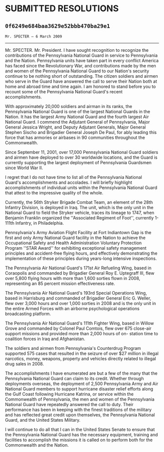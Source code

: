 # SUBMITTED RESOLUTIONS
## `0f6249e684baa3629e52bbb470ba29e1`
`Mr. SPECTER — 6 March 2009`

---


Mr. SPECTER. Mr. President. I have sought recognition to recognize 
the contributions of the Pennsylvania National Guard in service to 
Pennsylvania and the Nation. Pennsylvania units have taken part in 
every conflict America has faced since the Revolutionary War, and 
contributions made by the men and women of the Pennsylvania National 
Guard to our Nation's security continue to be nothing short of 
outstanding. The citizen soldiers and airmen who serve in the Guard 
have answered the call to serve their Nation both at home and abroad 
time and time again. I am honored to stand before you to recount some 
of the Pennsylvania National Guard's recent accomplishments.

With approximately 20,000 soldiers and airman in its ranks, the 
Pennsylvania National Guard is one of the largest National Guards in 
the Nation. It has the largest Army National Guard and the fourth 
largest Air National Guard. I commend the Adjutant General of 
Pennsylvania, Major General Jessica Wright, and Deputy Adjutant 
Generals, Major General Stephen Sischo and Brigadier General Joseph De 
Paul, for ably leading this force that has armories or airbases in 90 
communities throughout the Commonwealth.

Since September 11, 2001, over 17,000 Pennsylvania National Guard 
soldiers and airmen have deployed to over 30 worldwide locations, and 
the Guard is currently supporting the largest deployment of 
Pennsylvania Guardsmen since World War II.

I regret that I do not have time to list all of the Pennsylvania 
National Guard's accomplishments and accolades. I will briefly 
highlight accomplishments of individual units within the Pennsylvania 
National Guard that attest to the impressive quality of the whole.

Currently, the 56th Stryker Brigade Combat Team, an element of the 
28th Infantry Division, is deployed in Iraq. The unit, which is the 
only unit in the National Guard to field the Stryker vehicle, traces 
its lineage to 1747, when Benjamin Franklin organized the ''Associated 
Regiment of Foot'', currently 1-111th Infantry, in Philadelphia.

Pennsylvania's Army Aviation Flight Facility at Fort Indiantown Gap 
is the first and only Army National Guard facility in the Nation to 
achieve the Occupational Safety and Health Administration Voluntary 
Protection Program ''STAR Award'' for exhibiting exceptional safety 
management principles and accident-free flying hours, and effectively 
demonstrating the implementation of these principles during years-long 
intensive inspections.

The Pennsylvania Air National Guard's 171st Air Refueling Wing, based 
in Coraopolis and commanded by Brigadier General Roy E. Uptegraff III, 
flew over 5,800 flying hours with more than 1,600 sorties flown in 
2008, representing an 85 percent mission effectiveness rate.

The Pennsylvania Air National Guard's 193rd Special Operations Wing, 
based in Harrisburg and commanded of Brigadier General Eric G. Weller, 
flew over 3,000 hours and over 1,000 sorties in 2008 and is the only 
unit in the entire Armed Forces with an airborne psychological 
operations broadcasting platform.

The Pennsylvania Air National Guard's 111th Fighter Wing, based in 
Willow Grove and commanded by Colonel Paul Comtois, flew over 675 
close-air support missions and provided more than 2,000 hours of on-
station time to coalition forces in Iraq and Afghanistan.

The soldiers and airmen from Pennsylvania's Counterdrug Program 
supported 575 cases that resulted in the seizure of over $27 million in 
illegal narcotics, money, weapons, property and vehicles directly 
related to illegal drug sales in 2008.

The accomplishments I have enumerated are but a few of the many that 
the Pennsylvania National Guard can claim to its credit. Whether 
through deployments overseas, the deployment of 2,500 Pennsylvania Army 
and Air National Guard members to support hurricane disaster relief 
efforts along the Gulf Coast following Hurricane Katrina, or service 
within the Commonwealth of Pennsylvania, the men and women of the 
Pennsylvania National Guard have repeatedly answered the call to duty. 
Their performance has been in keeping with the finest traditions of the 
military and has reflected great credit upon themselves, the 
Pennsylvania National Guard, and the United States Military.

I will continue to do all that I can in the United States Senate to 
ensure that the Pennsylvania National Guard has the necessary 
equipment, training and facilities to accomplish the missions it is 
called on to perform both for the Commonwealth and the Nation.
